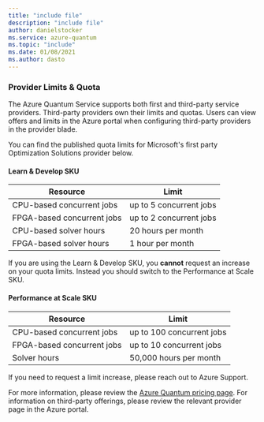 ```yaml
---
title: "include file"
description: "include file"
author: danielstocker
ms.service: azure-quantum
ms.topic: "include"
ms.date: 01/08/2021
ms.author: dasto
---
```


### Provider Limits & Quota

The Azure Quantum Service supports both first and third-party service providers. 
Third-party providers own their limits and quotas. Users can view offers and limits in the Azure portal when configuring third-party providers in the provider blade. 

You can find the published quota limits for Microsoft's first party Optimization Solutions provider below. 

#### Learn & Develop SKU

| Resource | Limit |
| --- | --- |
| CPU-based concurrent jobs | up to 5 concurrent jobs |
| FPGA-based concurrent jobs | up to 2 concurrent jobs |
| CPU-based solver hours | 20 hours per month  |
| FPGA-based solver hours | 1 hour per month  |

If you are using the Learn & Develop SKU, you **cannot** request an increase on your quota limits. Instead you should switch to the Performance at Scale SKU.

#### Performance at Scale SKU

| Resource | Limit |
| --- | --- |
| CPU-based concurrent jobs | up to 100 concurrent jobs |
| FPGA-based concurrent jobs | up to 10 concurrent jobs |
| Solver hours | 50,000 hours per month  |

If you need to request a limit increase, please reach out to Azure Support. 

For more information, please review the [Azure Quantum pricing page](https://aka.ms/AQ/Pricing).
For information on third-party offerings, please review the relevant provider page in the Azure portal.

